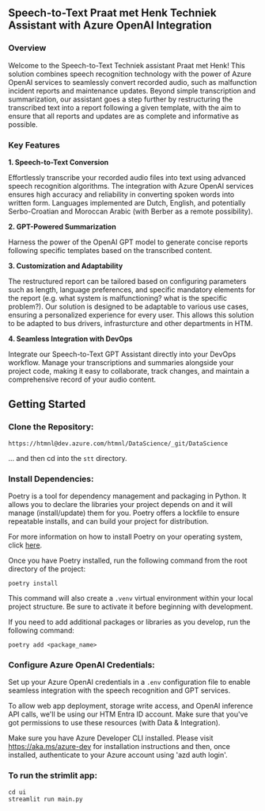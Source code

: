 ## Speech-to-Text Praat met Henk Techniek Assistant with Azure OpenAI Integration

### Overview

Welcome to the Speech-to-Text Techniek assistant Praat met Henk! This solution combines speech recognition technology with the power of Azure OpenAI services to seamlessly convert recorded audio, such as malfunction incident reports and maintenance updates. Beyond simple transcription and summarization, our assistant goes a step further by restructuring the transcribed text into a report following a given template, with the aim to ensure that all reports and updates are as complete and informative as possible.

### Key Features

**1. Speech-to-Text Conversion**

Effortlessly transcribe your recorded audio files into text using advanced speech recognition algorithms. The integration with Azure OpenAI services ensures high accuracy and reliability in converting spoken words into written form. Languages implemented are Dutch, English, and potentially Serbo-Croatian and Moroccan Arabic (with Berber as a remote possibility).

**2. GPT-Powered Summarization**

Harness the power of the OpenAI GPT model to generate concise reports following specific templates based on the transcribed content.

**3. Customization and Adaptability**

The restructured report can be tailored based on configuring parameters such as length, language preferences, and specific mandatory elements for the report (e.g. what system is malfunctioning? what is the specific problem?). Our solution is designed to be adaptable to various use cases, ensuring a personalized experience for every user. This allows this solution to be adapted to bus drivers, infrasturcture and other departments in HTM.

**4. Seamless Integration with DevOps**

Integrate our Speech-to-Text GPT Assistant directly into your DevOps workflow. Manage your transcriptions and summaries alongside your project code, making it easy to collaborate, track changes, and maintain a comprehensive record of your audio content.

## Getting Started

### Clone the Repository:

```
https://htmnl@dev.azure.com/htmnl/DataScience/_git/DataScience
```

... and then cd into the `stt` directory.

### Install Dependencies:

Poetry is a tool for dependency management and packaging in Python. It allows you to declare the libraries your project depends on and it will manage (install/update) them for you. Poetry offers a lockfile to ensure repeatable installs, and can build your project for distribution.

For more information on how to install Poetry on your operating system, click [here](https://python-poetry.org/docs/#installation).

Once you have Poetry installed, run the following command from the root directory of the project:

```
poetry install
```

This command will also create a `.venv` virtual environment within your local project structure. Be sure to activate it before beginning with development.

If you need to add additional packages or libraries as you develop, run the following command:

```
poetry add <package_name>
```

### Configure Azure OpenAI Credentials:

Set up your Azure OpenAI credentials in a `.env` configuration file to enable seamless integration with the speech recognition and GPT services.

To allow web app deployment, storage write access, and OpenAI inference API calls, we'll be using our HTM Entra ID account. Make sure that you've got permissions to use these resources (with Data & Integration).

Make sure you have Azure Developer CLI installed. Please visit https://aka.ms/azure-dev for installation instructions and then, once installed, authenticate to your Azure account using 'azd auth login'.

### To run the strimlit app:

```
cd ui
streamlit run main.py
```
